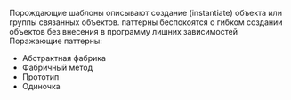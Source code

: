 Порождающие шаблоны описывают создание (instantiate) объекта или группы связанных объектов.
паттерны беспокоятся о гибком создании объектов без внесения в программу лишних зависимостей
Поражающие паттерны:

- Абстрактная фабрика
- Фабричный метод
- Прототип
- Одиночка
